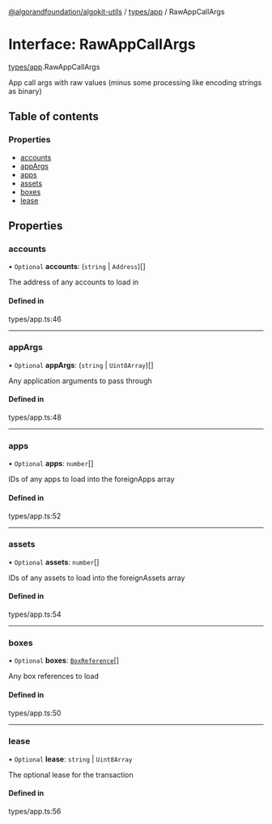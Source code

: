 [@algorandfoundation/algokit-utils](../README.md) / [types/app](../modules/types_app.md) / RawAppCallArgs

# Interface: RawAppCallArgs

[types/app](../modules/types_app.md).RawAppCallArgs

App call args with raw values (minus some processing like encoding strings as binary)

## Table of contents

### Properties

- [accounts](types_app.RawAppCallArgs.md#accounts)
- [appArgs](types_app.RawAppCallArgs.md#appargs)
- [apps](types_app.RawAppCallArgs.md#apps)
- [assets](types_app.RawAppCallArgs.md#assets)
- [boxes](types_app.RawAppCallArgs.md#boxes)
- [lease](types_app.RawAppCallArgs.md#lease)

## Properties

### accounts

• `Optional` **accounts**: (`string` \| `Address`)[]

The address of any accounts to load in

#### Defined in

types/app.ts:46

___

### appArgs

• `Optional` **appArgs**: (`string` \| `Uint8Array`)[]

Any application arguments to pass through

#### Defined in

types/app.ts:48

___

### apps

• `Optional` **apps**: `number`[]

IDs of any apps to load into the foreignApps array

#### Defined in

types/app.ts:52

___

### assets

• `Optional` **assets**: `number`[]

IDs of any assets to load into the foreignAssets array

#### Defined in

types/app.ts:54

___

### boxes

• `Optional` **boxes**: [`BoxReference`](types_app.BoxReference.md)[]

Any box references to load

#### Defined in

types/app.ts:50

___

### lease

• `Optional` **lease**: `string` \| `Uint8Array`

The optional lease for the transaction

#### Defined in

types/app.ts:56
